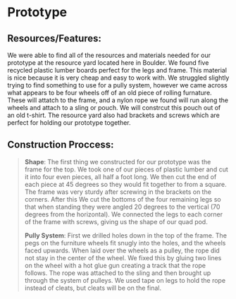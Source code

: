 Prototype
=================

Resources/Features: 
-------------------------
   We were able to find all of the resources and materials needed for our prototype at the resource yard located here in Boulder. We found five recycled plastic lumber boards perfect for the legs and frame. This material is nice because it is very cheap and easy to work with. We struggled slightly trying to find something to use for a pully system, however we came across what appears to be four wheels off of an old piece of rolling furnature. These will attatch to the frame, and a nylon rope we found will run along the wheels and attach to a sling or pouch. We will constrcut this pouch out of an old t-shirt. The resource yard also had brackets and screws which are perfect for holding our prototype together.

Construction Proccess:
-------------------------
>**Shape**: The first thing we constructed for our prototype was the frame for the top. We took one of our pieces of plastic lumber and cut it into four even pieces, all half a foot long. We then cut the end of each piece at 45 degrees so they would fit together to from a square. The frame was very sturdy after screwing in the brackets on the corners. After this We cut the bottoms of the four remaining legs so that when standing they were angled 20 degrees to the vertical (70 degrees from the horizontal). We connected the legs to each corner of the frame with screws, giving us the shape of our quad pod. 
>
>**Pully System**: First we drilled holes down in the top of the frame. The pegs on the furniture wheels fit snugly into the holes, and the wheels faced upwards. When laid over the wheels as a pulley, the rope did not stay in the center of the wheel.  We fixed this by gluing two lines on the wheel with a hot glue gun creating a track that the rope follows. The rope was attached to the sling and then brought up through the system of pulleys. We used tape on legs to hold the rope instead of cleats, but cleats will be on the final.
